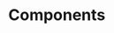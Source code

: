 <!-- Space: Projects -->
<!-- Parent: ZshVscodium -->
<!-- Title: Components ZshVscodium -->
<!-- Label: ZshVscodium -->
<!-- Label: Project -->
<!-- Label: Components -->
<!-- Include: disclaimer.md -->
<!-- Include: ac:toc -->

# Components
